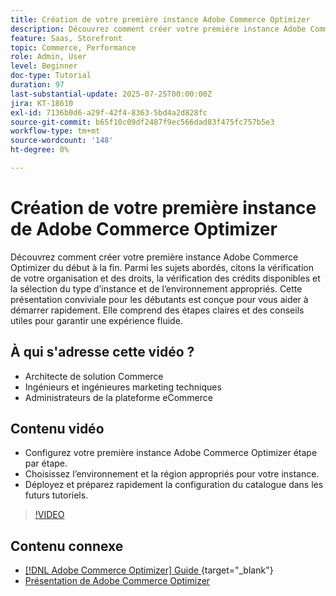 ```yaml
---
title: Création de votre première instance Adobe Commerce Optimizer
description: Découvrez comment créer votre première instance Adobe Commerce Optimizer à l’aide de ce tutoriel détaillé.
feature: Saas, Storefront
topic: Commerce, Performance
role: Admin, User
level: Beginner
doc-type: Tutorial
duration: 97
last-substantial-update: 2025-07-25T00:00:00Z
jira: KT-18610
exl-id: 7136b0d6-a29f-42f4-8363-5bd4a2d828fc
source-git-commit: b65f10c09df2487f9ec566dad83f475fc757b5e3
workflow-type: tm+mt
source-wordcount: '148'
ht-degree: 0%

---
```


# Création de votre première instance de Adobe Commerce Optimizer

Découvrez comment créer votre première instance Adobe Commerce Optimizer du début à la fin. Parmi les sujets abordés, citons la vérification de votre organisation et des droits, la vérification des crédits disponibles et la sélection du type d’instance et de l’environnement appropriés. Cette présentation conviviale pour les débutants est conçue pour vous aider à démarrer rapidement. Elle comprend des étapes claires et des conseils utiles pour garantir une expérience fluide.

## À qui s&#39;adresse cette vidéo ?

* Architecte de solution Commerce
* Ingénieurs et ingénieures marketing techniques
* Administrateurs de la plateforme eCommerce

## Contenu vidéo

* Configurez votre première instance Adobe Commerce Optimizer étape par étape.
* Choisissez l’environnement et la région appropriés pour votre instance.
* Déployez et préparez rapidement la configuration du catalogue dans les futurs tutoriels.

>[!VIDEO](https://video.tv.adobe.com/v/3469877?learn=on&enablevpops)

## Contenu connexe

* [[!DNL Adobe Commerce Optimizer]  Guide ](https://experienceleague.adobe.com/fr/docs/commerce/optimizer/overview){target="_blank"}
* [Présentation de Adobe Commerce Optimizer](https://experienceleague.adobe.com/fr/docs/commerce-learn/tutorials/adobe-commerce-optimizer/overview)
